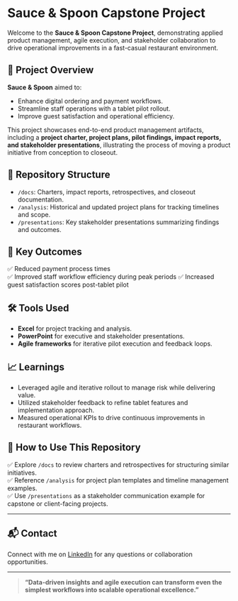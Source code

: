 
# Sauce & Spoon Capstone Project

Welcome to the **Sauce & Spoon Capstone Project**, demonstrating applied product management, agile execution, and stakeholder collaboration to drive operational improvements in a fast-casual restaurant environment.

## 🚀 Project Overview

**Sauce & Spoon** aimed to:
- Enhance digital ordering and payment workflows.
- Streamline staff operations with a tablet pilot rollout.
- Improve guest satisfaction and operational efficiency.

This project showcases end-to-end product management artifacts, including a **project charter, project plans, pilot findings, impact reports, and stakeholder presentations**, illustrating the process of moving a product initiative from conception to closeout.

## 📂 Repository Structure

- `/docs`: Charters, impact reports, retrospectives, and closeout documentation.
- `/analysis`: Historical and updated project plans for tracking timelines and scope.
- `/presentations`: Key stakeholder presentations summarizing findings and outcomes.

## 📝 Key Outcomes

✅ Reduced payment process times   
✅ Improved staff workflow efficiency during peak periods
✅ Increased guest satisfaction scores post-tablet pilot 

## 🛠️ Tools Used

- **Excel** for project tracking and analysis.
- **PowerPoint** for executive and stakeholder presentations.
- **Agile frameworks** for iterative pilot execution and feedback loops.

## 📈 Learnings

- Leveraged agile and iterative rollout to manage risk while delivering value.
- Utilized stakeholder feedback to refine tablet features and implementation approach.
- Measured operational KPIs to drive continuous improvements in restaurant workflows.

## 🤝 How to Use This Repository

✅ Explore `/docs` to review charters and retrospectives for structuring similar initiatives.  
✅ Reference `/analysis` for project plan templates and timeline management examples.  
✅ Use `/presentations` as a stakeholder communication example for capstone or client-facing projects.

---


## 📬 Contact

Connect with me on [LinkedIn](https://www.linkedin.com/in/kalpeshmistry27) for any questions or collaboration opportunities.

---

> **“Data-driven insights and agile execution can transform even the simplest workflows into scalable operational excellence.”**

